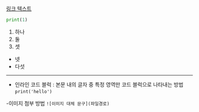 [링크 텍스트](www.naver.com)

```python
print(1)
```

1. 하나
2. 둘
3. 셋

- 넷
- 다섯

---

- 인라인 코드 블럭
: 본문 내의 글자 중 특정 영역만 코드 블럭으로 나타내는 방법
`print('hello')`

-이미지 첨부 방법
`![이미지 대체 문구](파일경로)`